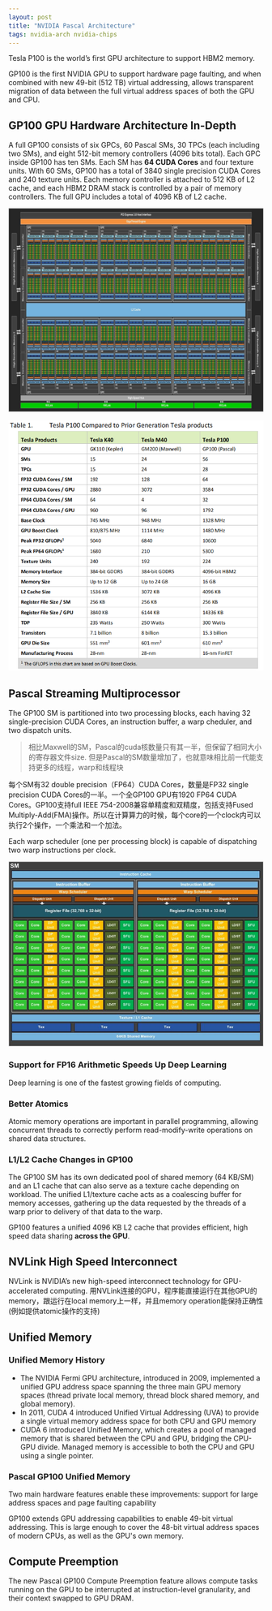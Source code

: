 ```yaml
---
layout: post
title: "NVIDIA Pascal Architecture"
tags: nvidia-arch nvidia-chips
---
```


Tesla P100 is the world’s first GPU architecture to support HBM2 memory.

GP100 is the first NVIDIA GPU to support hardware page faulting, and when combined with new 49-bit (512 TB) virtual addressing, allows transparent migration of data between the full virtual address spaces of both the GPU and CPU.

## GP100 GPU Hardware Architecture In-Depth

A full GP100 consists of six GPCs, 60 Pascal SMs, 30 TPCs (each including two SMs), and eight 512-bit memory controllers (4096 bits total).
Each GPC inside GP100 has ten SMs. Each SM has **64 CUDA Cores** and four texture units.  With 60 SMs, GP100 has a total of 3840 single precision CUDA Cores and 240 texture units. Each memory controller is attached to 512 KB of L2 cache, and each HBM2 DRAM stack is controlled by a pair of memory controllers. The full GPU includes a total of 4096 KB of L2 cache.

![pascal](/assets/snip-images/pascal.png)

![compared](/assets/snip-images/2023-05-24_161254.png)

## Pascal Streaming Multiprocessor

The GP100 SM is partitioned into two processing blocks, each having 32 single-precision CUDA Cores, an instruction buffer, a warp cheduler, and two dispatch units.

> 相比Maxwell的SM，Pascal的cuda核数量只有其一半，但保留了相同大小的寄存器文件size. 但是Pascal的SM数量增加了，也就意味相比前一代能支持更多的线程，warp和线程块

每个SM有32 double precision（FP64）CUDA Cores，数量是FP32 single precision CUDA Cores的一半。一个全GP100 GPU有1920 FP64 CUDA Cores。GP100支持full IEEE 754-2008兼容单精度和双精度，包括支持Fused Multiply-Add(FMA)操作。所以在计算算力的时候，每个core的一个clock内可以执行2个操作，一个乘法和一个加法。

Each warp scheduler (one per processing block) is capable of dispatching two warp instructions per clock.

![pascal sm](/assets/snip-images/pascal-sm.png)

### Support for FP16 Arithmetic Speeds Up Deep Learning

Deep learning is one of the fastest growing fields of computing.

### Better Atomics

Atomic memory operations are important in parallel programming, allowing concurrent threads to correctly perform read-modify-write operations on shared data structures.

### L1/L2 Cache Changes in GP100

The GP100 SM has its own dedicated pool of shared memory (64 KB/SM) and an L1 cache that can also serve as a texture cache depending on workload. The unified L1/texture cache acts as a coalescing buffer for memory accesses, gathering up the data requested by the threads of a warp prior to delivery of that data to the warp.

GP100 features a unified 4096 KB L2 cache that provides efficient, high speed data sharing **across the GPU**.

## NVLink High Speed Interconnect

NVLink is NVIDIA’s new high-speed interconnect technology for GPU-accelerated computing.
用NVLink连接的GPU，程序能直接运行在其他GPU的memory，跟运行在local memory上一样，并且memory operation能保持正确性(例如提供atomic操作的支持)

## Unified Memory

### Unified Memory History

- The NVIDIA Fermi GPU architecture, introduced in 2009, implemented a unified GPU address space spanning the three main GPU memory spaces (thread private local memory, thread block shared memory, and global memory).
- In 2011, CUDA 4 introduced Unified Virtual Addressing (UVA) to provide a single virtual memory address space for both CPU and GPU memory
- CUDA 6 introduced Unified Memory, which creates a pool of managed memory that is shared between the CPU and GPU, bridging the CPU-GPU divide. Managed memory is accessible to both the CPU and GPU using a single pointer.

### Pascal GP100 Unified Memory

Two main hardware features enable these improvements: support for large address spaces and page faulting capability

GP100 extends GPU addressing capabilities to enable 49-bit virtual addressing. This is large enough to cover the 48-bit virtual address spaces of modern CPUs, as well as the GPU's own memory.

## Compute Preemption

The new Pascal GP100 Compute Preemption feature allows compute tasks running on the GPU to be interrupted at instruction-level granularity, and their context swapped to GPU DRAM.
